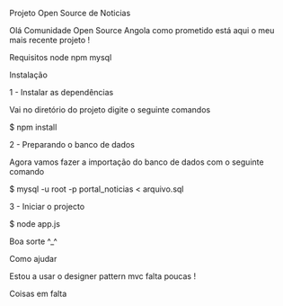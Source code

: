 Projeto Open Source de Noticias 

Olá Comunidade Open Source Angola como prometido está aqui o meu mais recente projeto  ! 

Requisitos 
	node 
	npm 
	mysql 

Instalação 

1 - Instalar as dependências 

Vai no diretório do projeto digite o seguinte comandos 

$ npm install 

2 - Preparando o banco de dados  

Agora vamos fazer a importação do banco de dados com o seguinte comando 

$ mysql -u root -p portal_noticias < arquivo.sql

3 - Iniciar o projecto 

$ node app.js

Boa sorte ^_^

Como ajudar 

Estou a usar o designer pattern mvc falta poucas ! 

Coisas em falta 

